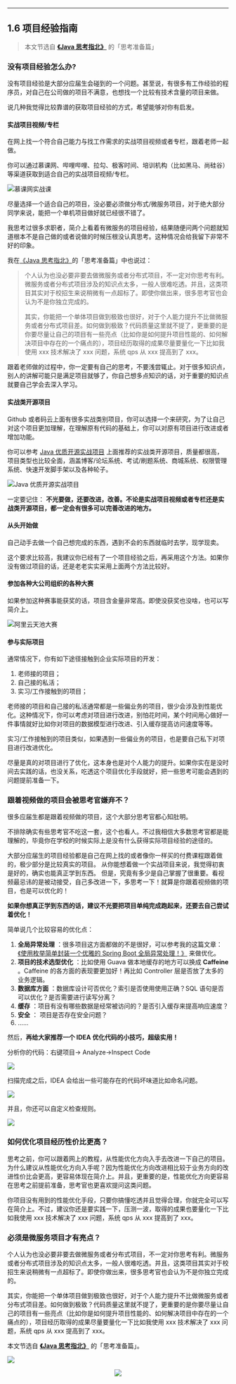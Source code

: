 ------



## 1.6 项目经验指南

> 本文节选自 **[《Java 思考指北》](https://www.yuque.com/docs/share/f37fc804-bfe6-4b0d-b373-9c462188fec7)** 的「思考准备篇」

### 没有项目经验怎么办?

没有项目经验是大部分应届生会碰到的一个问题。甚至说，有很多有工作经验的程序员，对自己在公司做的项目不满意，也想找一个比较有技术含量的项目来做。

说几种我觉得比较靠谱的获取项目经验的方式，希望能够对你有启发。

#### 实战项目视频/专栏

在网上找一个符合自己能力与找工作需求的实战项目视频或者专栏，跟着老师一起做。

你可以通过慕课网、哔哩哔哩、拉勾、极客时间、培训机构（比如黑马、尚硅谷）等渠道获取到适合自己的实战项目视频/专栏。

![慕课网实战课](https://guide-blog-images.oss-cn-shenzhen.aliyuncs.com/javamianshizhibei/mukewangzhiazhanke.png)

尽量选择一个适合自己的项目，没必要必须做分布式/微服务项目，对于绝大部分同学来说，能把一个单机项目做好就已经很不错了。

我思考过很多求职者，简介上看着有微服务的项目经验，结果随便问两个问题就知道根本不是自己做的或者说做的时候压根没认真思考。这种情况会给我留下非常不好的印象。

我在[《Java 思考指北》](https://www.yuque.com/docs/share/f37fc804-bfe6-4b0d-b373-9c462188fec7)的「思考准备篇」中也说过：

> 个人认为也没必要非要去做微服务或者分布式项目，不一定对你思考有利。微服务或者分布式项目涉及的知识点太多，一般人很难吃透。并且，这类项目其实对于校招生来说稍微有一点超标了。即使你做出来，很多思考官也会认为不是你独立完成的。
>
> 其实，你能把一个单体项目做到极致也很好，对于个人能力提升不比做微服务或者分布式项目差。如何做到极致？代码质量这里就不提了，更重要的是你要尽量让自己的项目有一些亮点（比如你是如何提升项目性能的、如何解决项目中存在的一个痛点的），项目经历取得的成果尽量要量化一下比如我使用 xxx 技术解决了 xxx 问题，系统 qps 从 xxx 提高到了 xxx。

跟着老师做的过程中，你一定要有自己的思考，不要浅尝辄止。对于很多知识点，别人的讲解可能只是满足项目就够了，你自己想多点知识的话，对于重要的知识点就要自己学会去深入学习。

#### 实战类开源项目

Github 或者码云上面有很多实战类别项目，你可以选择一个来研究，为了让自己对这个项目更加理解，在理解原有代码的基础上，你可以对原有项目进行改进或者增加功能。

你可以参考 [Java 优质开源实战项目](https://javaguide.cn/open-source-project/practical-project.html) 上面推荐的实战类开源项目，质量都很高，项目类型也比较全面，涵盖博客/论坛系统、考试/刷题系统、商城系统、权限管理系统、快速开发脚手架以及各种轮子。

![Java 优质开源实战项目](https://guide-blog-images.oss-cn-shenzhen.aliyuncs.com/javamianshizhibei/javaguide-practical-project.png)



一定要记住： **不光要做，还要改进，改善。不论是实战项目视频或者专栏还是实战类开源项目，都一定会有很多可以完善改进的地方。**

#### 从头开始做

自己动手去做一个自己想完成的东西，遇到不会的东西就临时去学，现学现卖。

这个要求比较高，我建议你已经有了一个项目经验之后，再采用这个方法。如果你没有做过项目的话，还是老老实实采用上面两个方法比较好。

#### 参加各种大公司组织的各种大赛

如果参加这种赛事能获奖的话，项目含金量非常高。即使没获奖也没啥，也可以写简介上。 

![阿里云天池大赛](https://img-blog.csdnimg.cn/7767035c52854759adf8cff5be8a2a3d.png)

#### 参与实际项目

通常情况下，你有如下途径接触到企业实际项目的开发：

1. 老师接的项目；
2. 自己接的私活；
3. 实习/工作接触到的项目；

老师接的项目和自己接的私活通常都是一些偏业务的项目，很少会涉及到性能优化。这种情况下，你可以考虑对项目进行改进，别怕花时间，某个时间用心做好一件事情就好比如你对项目的数据模型进行改进、引入缓存提高访问速度等等。 

实习/工作接触到的项目类似，如果遇到一些偏业务的项目，也是要自己私下对项目进行改进优化。

尽量是真的对项目进行了优化，这本身也是对个人能力的提升。如果你实在是没时间去实践的话，也没关系，吃透这个项目优化手段就好，把一些思考可能会遇到的问题提前准备一下。

### 跟着视频做的项目会被思考官嫌弃不？

很多应届生都是跟着视频做的项目，这个大部分思考官都心知肚明。

不排除确实有些思考官不吃这一套，这个也看人。不过我相信大多数思考官都是能理解的，毕竟你在学校的时候实际上是没有什么获得实际项目经验的途径的。

大部分应届生的项目经验都是自己在网上找的或者像你一样买的付费课程跟着做的，极少部分是比较真实的项目。 从你能想着做一个实战项目来说，我觉得初衷是好的，确实也能真正学到东西。 但是，究竟有多少是自己掌握了很重要。看视频最忌讳的是被动接受，自己多改进一下，多思考一下！就算是你跟着视频做的项目，也是可以优化的！

**如果你想真正学到东西的话，建议不光要把项目单纯完成跑起来，还要去自己尝试着优化！**

简单说几个比较容易的优化点：

1. **全局异常处理** ：很多项目这方面都做的不是很好，可以参考我的这篇文章：[《使用枚举简单封装一个优雅的 Spring Boot 全局异常处理！》](https://mp.weixin.qq.com/s/Y4Q4yWRqKG_lw0GLUsY2qw) 来做优化。
2. **项目的技术选型优化** ：比如使用 Guava 做本地缓存的地方可以换成 **Caffeine** 。Caffeine 的各方面的表现要更加好！再比如 Controller 层是否放了太多的业务逻辑。
3. **数据库方面** ：数据库设计可否优化？索引是否使用使用正确？SQL 语句是否可以优化？是否需要进行读写分离？
4. **缓存** ：项目有没有哪些数据是经常被访问的？是否引入缓存来提高响应速度？
5. **安全** ： 项目是否存在安全问题？
6. ......

然后，**再给大家推荐一个 IDEA 优化代码的小技巧，超级实用！**

分析你的代码：右键项目-> Analyze->Inspect Code

![](https://oscimg.oschina.net/oscnet/up-651672bce128025a135c1536cd5dc00532e.png)

扫描完成之后，IDEA 会给出一些可能存在的代码坏味道比如命名问题。

![](https://oscimg.oschina.net/oscnet/up-05c83b319941995b07c8020fddc57f26037.png)

并且，你还可以自定义检查规则。

![](https://oscimg.oschina.net/oscnet/up-6b618ad3bad0bc3f76e6066d90c8cd2f255.png)

### 如何优化项目经历性价比更高？

思考之前，你可以跟着网上的教程，从性能优化方向入手去改进一下自己的项目。为什么建议从性能优化方向入手呢？因为性能优化方向改进相比较于业务方向的改进性价比会更高，更容易体现在简介上。并且，更重要的是，性能优化方向更容易在思考之前提前准备，思考官也更喜欢提问这类问题。

你项目没有用到的性能优化手段，只要你搞懂吃透并且觉得合理，你就完全可以写在简介上。不过，建议你还是要实践一下，压测一波，取得的成果也要量化一下比如我使用 xxx 技术解决了 xxx 问题，系统 qps 从 xxx 提高到了 xxx。

### 必须是微服务项目才有亮点？

个人认为也没必要非要去做微服务或者分布式项目，不一定对你思考有利。微服务或者分布式项目涉及的知识点太多，一般人很难吃透。并且，这类项目其实对于校招生来说稍微有一点超标了。即使你做出来，很多思考官也会认为不是你独立完成的。

其实，你能把一个单体项目做到极致也很好，对于个人能力提升不比做微服务或者分布式项目差。如何做到极致？代码质量这里就不提了，更重要的是你要尽量让自己的项目有一些亮点（比如你是如何提升项目性能的、如何解决项目中存在的一个痛点的），项目经历取得的成果尽量要量化一下比如我使用 xxx 技术解决了 xxx 问题，系统 qps 从 xxx 提高到了 xxx。

本文节选自 **[《Java 思考指北》](https://www.yuque.com/docs/share/f37fc804-bfe6-4b0d-b373-9c462188fec7)** 的「思考准备篇」。

![](https://guide-blog-images.oss-cn-shenzhen.aliyuncs.com/xingqiu/image-20220304102536445.png)

<div align="center">   
    <img src="https://guide-blog-images.oss-cn-shenzhen.aliyuncs.com/github/javaguide/gongzhonghaoxuanchuan.png" style="margin: 0 auto;" />  
</div>
